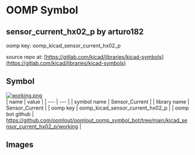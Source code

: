# OOMP Symbol  
## sensor_current_hx02_p  by arturo182  
  
oomp key: oomp_kicad_sensor_current_hx02_p  
  
source repo at: [https://gitlab.com/kicad/libraries/kicad-symbols](https://gitlab.com/kicad/libraries/kicad-symbols)  
## Symbol  
  
[![working.png](working_600.png)](working.png)  
| name | value | 
| --- | --- | 
| symbol name | Sensor_Current | 
| library name | Sensor_Current | 
| oomp key | oomp_kicad_sensor_current_hx02_p | 
| oomp bot github | https://github.com/oomlout/oomlout_oomp_symbol_bot/tree/main/kicad_sensor_current_hx02_p/working | 
## Images  
